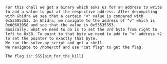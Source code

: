     For this chall we got a binary which asks us for an address to write to and a value to put at the respective address. After decompiling with Ghidra we see that a certain "v" value is compared with 0x53585353. In Ghidra, we navigate to the address of "v" which is 0x00601058 and see that the value is 0x53535353. 
    Basically, what we need to do is to set the 3rd byte from right to left to 0x58. To point to that byte we need to add to "v" address +2 to set the pointer to exactly that byte. 
    We run the solve.py script and get a shell.
    We navigate to /home/ctf and use "cat flag" to get the flag.

    The flag is: SSS{aim_for_the_kill}
